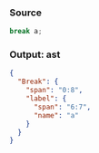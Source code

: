 ### Source
```js parse:stmt
break a;
```

### Output: ast
```json
{
  "Break": {
    "span": "0:8",
    "label": {
      "span": "6:7",
      "name": "a"
    }
  }
}
```
